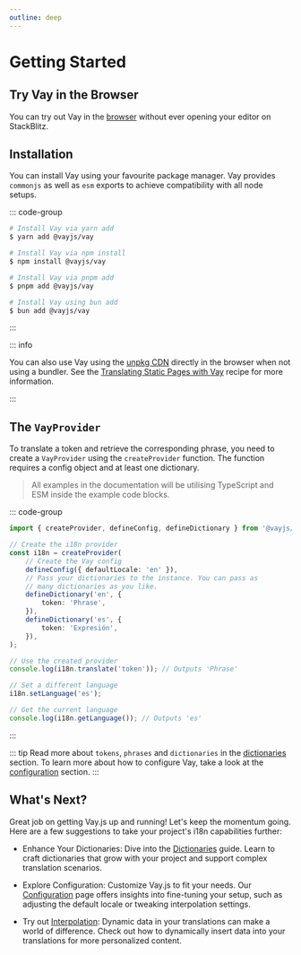 ```yaml
---
outline: deep
---
```


<!-- @format -->

# Getting Started

## Try Vay in the Browser

You can try out Vay in the [browser](./) without ever opening your editor on StackBlitz.

## Installation

You can install Vay using your favourite package manager. Vay provides `commonjs` as well as `esm` exports to achieve compatibility with all node setups.

::: code-group

```sh [yarn]
# Install Vay via yarn add
$ yarn add @vayjs/vay
```

```sh [npm]
# Install Vay via npm install
$ npm install @vayjs/vay
```

```sh [pnpm]
# Install Vay via pnpm add
$ pnpm add @vayjs/vay
```

```sh [bun ]
# Install Vay using bun add
$ bun add @vayjs/vay
```

:::

::: info

You can also use Vay using the [unpkg CDN](https://unpkg.com) directly in the browser when not using a bundler. See the [Translating Static Pages with Vay](../recipes/translating-static-pages.md) recipe for more information.

:::

## The `VayProvider`

To translate a token and retrieve the corresponding phrase, you need to create a `VayProvider` using the `createProvider` function. The function requires a config object and at least one dictionary.

> All examples in the documentation will be utilising TypeScript and ESM inside the example code blocks.

::: code-group

```ts [src/i18n.provider.ts]
import { createProvider, defineConfig, defineDictionary } from '@vayjs/vay';

// Create the i18n provider
const i18n = createProvider(
    // Create the Vay config
    defineConfig({ defaultLocale: 'en' }),
    // Pass your dictionaries to the instance. You can pass as
    // many dictionaries as you like.
    defineDictionary('en', {
        token: 'Phrase',
    }),
    defineDictionary('es', {
        token: 'Expresión',
    }),
);

// Use the created provider
console.log(i18n.translate('token')); // Outputs 'Phrase'

// Set a different language
i18n.setLanguage('es');

// Get the current language
console.log(i18n.getLanguage()); // Outputs 'es'
```

:::

::: tip
Read more about `tokens`, `phrases` and `dictionaries` in the [dictionaries](./04.dictionaries.md) section. To learn more about how to configure Vay, take a look at the [configuration](./03.configuration.md) section.
:::

## What's Next?

Great job on getting Vay.js up and running! Let's keep the momentum going. Here are a few suggestions to take your project's i18n capabilities further:

-   Enhance Your Dictionaries: Dive into the [Dictionaries](./04.dictionaries.md) guide. Learn to craft dictionaries that grow with your project and support complex translation scenarios.

-   Explore Configuration: Customize Vay.js to fit your needs. Our [Configuration](./03.configuration.md) page offers insights into fine-tuning your setup, such as adjusting the default locale or tweaking interpolation settings.

-   Try out [Interpolation](./06.interpolation.md): Dynamic data in your translations can make a world of difference. Check out how to dynamically insert data into your translations for more personalized content.
